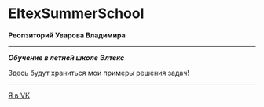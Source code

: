 # EltexSummerSchool
**Реопзиторий Уварова Владимира**
***
***Oбучение в летней школе Элтекс***  

Здесь будут храниться мои примеры решения задач!  

---
[Я в VK](https://vk.com/slider23)  

